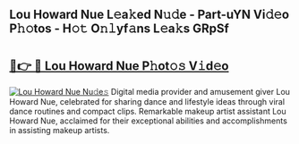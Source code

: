 ## Lou Howard Nue L𝚎a𝚔ed N𝚞𝚍e - Part-uYN Vi𝚍𝚎o P𝚑𝚘tos - H𝚘𝚝 O𝚗𝚕yf𝚊ns L𝚎a𝚔s GRpSf

# <h2><a href="http://kff0nhk.oniu.top/?m=Lou+Howard+Nue">🔗👉 🔴 Lou Howard Nue P𝚑ot𝚘𝚜 V𝚒d𝚎o</a></h2>

[![Lou Howard Nue Nu𝚍e𝚜](https://i.imgur.com/0qMVB7G.gif)](http://kff0nhk.oniu.top/?m=Lou+Howard+Nue)
Digital media provider and amusement giver Lou Howard Nue, celebrated for sharing dance and lifestyle ideas through viral dance routines and compact clips. Remarkable makeup artist assistant Lou Howard Nue, acclaimed for their exceptional abilities and accomplishments in assisting makeup artists.  
